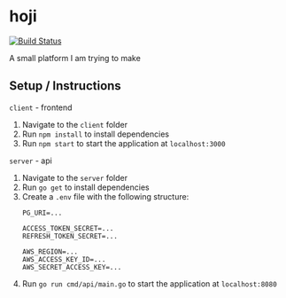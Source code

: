 # hoji

[![Build Status](https://travis-ci.com/mattfan00/hoji.svg?branch=master)](https://travis-ci.com/mattfan00/hoji)

A small platform I am trying to make

## Setup / Instructions
`client` - frontend
1. Navigate to the `client` folder
1. Run `npm install` to install dependencies
1. Run `npm start` to start the application at `localhost:3000`

`server` - api
1. Navigate to the `server` folder
1. Run `go get` to install dependencies
1. Create a `.env` file with the following structure:
    ```
    PG_URI=...
    
    ACCESS_TOKEN_SECRET=...
    REFRESH_TOKEN_SECRET=...

    AWS_REGION=...
    AWS_ACCESS_KEY_ID=...
    AWS_SECRET_ACCESS_KEY=...
    ```
1. Run `go run cmd/api/main.go` to start the application at `localhost:8080`
